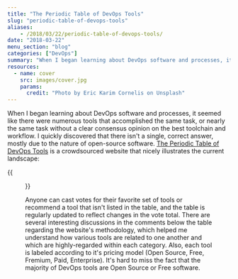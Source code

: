 ```yaml
---
title: "The Periodic Table of DevOps Tools"
slug: "periodic-table-of-devops-tools"
aliases:
    - /2018/03/22/periodic-table-of-devops-tools/
date: "2018-03-22"
menu_section: "blog"
categories: ["DevOps"]
summary: "When I began learning about DevOps software and processes, it seemed like there were numerous tools that accomplished the same task, or nearly the same task without a clear consensus opinion on the best toolchain and workflow. I quickly discovered that there isn't a single, correct answer, mostly due to the nature of open-source software. [The Periodic Table of DevOps Tools](https://xebialabs.com/periodic-table-of-devops-tools/) is a crowdsourced website that nicely illustrates the current landscape."
resources:
  - name: cover
    src: images/cover.jpg
    params:
      credit: "Photo by Eric Karim Cornelis on Unsplash"
---
```


When I began learning about DevOps software and processes, it seemed like there were numerous tools that accomplished the same task, or nearly the same task without a clear consensus opinion on the best toolchain and workflow. I quickly discovered that there isn't a single, correct answer, mostly due to the nature of open-source software. [The Periodic Table of DevOps Tools](https://xebialabs.com/periodic-table-of-devops-tools/) is a crowdsourced website that nicely illustrates the current landscape:

{{<figure src="https://s3-us-west-1.amazonaws.com/alunapublic/devops/periodic_table_devops.jpg" width="1100" link="https://xebialabs.com/periodic-table-of-devops-tools/" alt="Periodic Table of DevOps Tools" caption="Figure 1 - Periodic Table of DevOps Tools">}}

Anyone can cast votes for their favorite set of tools or recommend a tool that isn't listed in the table, and the table is regularly updated to reflect changes in the vote total. There are several interesting discussions in the comments below the table regarding the website's methodology, which helped me understand how various tools are related to one another and which are highly-regarded within each category. Also, each tool is labeled according to it's pricing model (Open Source, Free, Fremium, Paid, Enterprise). It's hard to miss the fact that the majority of DevOps tools are Open Source or Free software.
